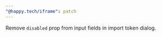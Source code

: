 ```yaml
---
"@happy.tech/iframe": patch
---
```


Remove `disabled` prop from input fields in import token dialog.
